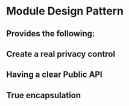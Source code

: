 # Module Design Pattern

## Provides the following:

## Create a real privacy control
## Having a clear Public API
## True encapsulation